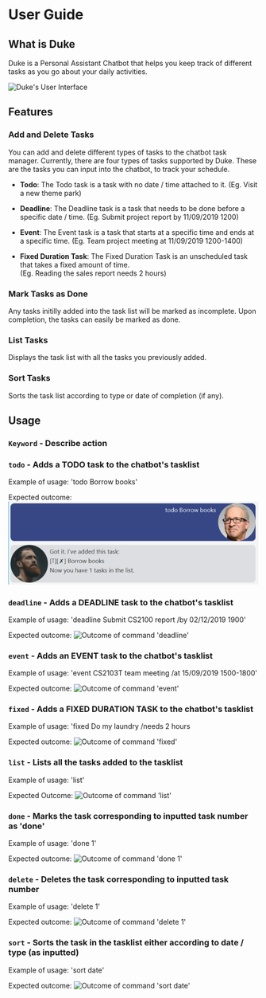# User Guide

## What is Duke
Duke is a Personal Assistant Chatbot that helps you keep track of different tasks as you go about your daily activities.

![Duke's User Interface](https://github.com/seahlynn/duke/blob/master/docs/Ui.png)


## Features 

### Add and Delete Tasks 
You can add and delete different types of tasks to the chatbot task manager.
Currently, there are four types of tasks supported by Duke. These are the tasks you can input into the chatbot, to track your schedule.

* **Todo**:
The Todo task is a task with no date / time attached to it. 
(Eg. Visit a new theme park)

* **Deadline**:
The Deadline task is a task that needs to be done before a specific date / time.
(Eg. Submit project report by 11/09/2019 1200)

* **Event**:
The Event task is a task that starts at a specific time and ends at a specific time. 
(Eg. Team project meeting at 11/09/2019 1200-1400)

* **Fixed Duration Task**:
The Fixed Duration Task is an unscheduled task that takes a fixed amount of time.  
(Eg. Reading the sales report needs 2 hours)

### Mark Tasks as Done 
Any tasks initilly added into the task list will be marked as incomplete. Upon completion, the tasks can easily be marked as done.

### List Tasks
Displays the task list with all the tasks you previously added.

### Sort Tasks
Sorts the task list according to type or date of completion (if any).

## Usage
### `Keyword` - Describe action
### `todo` - Adds a TODO task to the chatbot's tasklist 

Example of usage:
'todo Borrow books'

Expected outcome: 
![Outcome of command 'todo'](docs/Todo.png)


### `deadline` - Adds a DEADLINE task to the chatbot's tasklist

Example of usage:
'deadline Submit CS2100 report /by 02/12/2019 1900'

Expected outcome: 
![Outcome of command 'deadline'](https://github.com/seahlynn/duke/blob/master/docs/Deadline.png)


### `event` - Adds an EVENT task to the chatbot's tasklist

Example of usage:
'event CS2103T team meeting /at 15/09/2019 1500-1800'

Expected outcome: 
![Outcome of command 'event'](https://github.com/seahlynn/duke/blob/master/docs/Event.png)

### `fixed` - Adds a FIXED DURATION TASK to the chatbot's tasklist

Example of usage:
'fixed Do my laundry /needs 2 hours

Expected outcome:
![Outcome of command 'fixed'](https://github.com/seahlynn/duke/blob/master/docs/Fixed.png)

### `list` - Lists all the tasks added to the tasklist

Example of usage:
'list'

Expected Outcome:
![Outcome of command 'list'](https://github.com/seahlynn/duke/blob/master/docs/List.png)

### `done` - Marks the task corresponding to inputted task number as 'done'

Example of usage:
'done 1'

Expected outcome: 
![Outcome of command 'done 1'](https://github.com/seahlynn/duke/blob/master/docs/Done.png)

### `delete` - Deletes the task corresponding to inputted task number

Example of usage:
'delete 1'

Expected outcome: 
![Outcome of command 'delete 1'](https://github.com/seahlynn/duke/blob/master/docs/Delete.png)

### `sort` - Sorts the task in the tasklist either according to date / type (as inputted)

Example of usage:
'sort date'

Expected outcome: 
![Outcome of command 'sort date'](https://github.com/seahlynn/duke/blob/master/docs/Sort.png)



